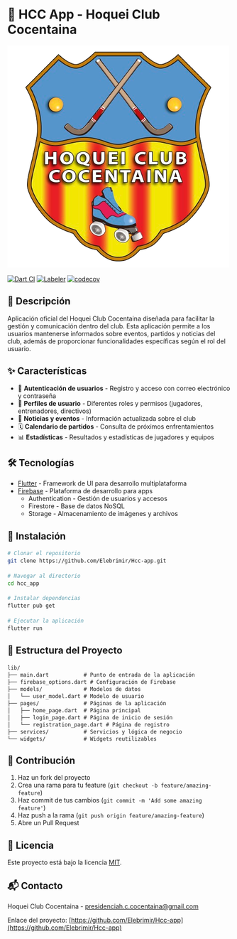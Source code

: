 # 🏑 HCC App - Hoquei Club Cocentaina

![Logo](assets/images/logo_club.png)

[![Dart CI](https://github.com/Elebrimir/Hcc-app/actions/workflows/dart.yml/badge.svg)](https://github.com/Elebrimir/Hcc-app/actions/workflows/dart.yml)
[![Labeler](https://github.com/Elebrimir/Hcc-app/actions/workflows/label.yml/badge.svg)](https://github.com/Elebrimir/Hcc-app/actions/workflows/label.yml)
[![codecov](https://codecov.io/gh/Elebrimir/Hcc-app/graph/badge.svg?token=ZR5T8B8ZUI)](https://codecov.io/gh/Elebrimir/Hcc-app)

## 📱 Descripción

Aplicación oficial del Hoquei Club Cocentaina diseñada para facilitar la gestión y comunicación dentro del club. Esta aplicación permite a los usuarios mantenerse informados sobre eventos, partidos y noticias del club, además de proporcionar funcionalidades específicas según el rol del usuario.

## ✨ Características

- 🔐 **Autenticación de usuarios** - Registro y acceso con correo electrónico y contraseña
- 👤 **Perfiles de usuario** - Diferentes roles y permisos (jugadores, entrenadores, directivos)
- 📰 **Noticias y eventos** - Información actualizada sobre el club
- 🗓️ **Calendario de partidos** - Consulta de próximos enfrentamientos
- 📊 **Estadísticas** - Resultados y estadísticas de jugadores y equipos

## 🛠️ Tecnologías

- [Flutter](https://flutter.dev/) - Framework de UI para desarrollo multiplataforma
- [Firebase](https://firebase.google.com/) - Plataforma de desarrollo para apps
  - Authentication - Gestión de usuarios y accesos
  - Firestore - Base de datos NoSQL
  - Storage - Almacenamiento de imágenes y archivos

## 🚀 Instalación

```bash
# Clonar el repositorio
git clone https://github.com/Elebrimir/Hcc-app.git

# Navegar al directorio
cd hcc_app

# Instalar dependencias
flutter pub get

# Ejecutar la aplicación
flutter run
```

## 📁 Estructura del Proyecto

```
lib/
├── main.dart           # Punto de entrada de la aplicación
├── firebase_options.dart # Configuración de Firebase
├── models/             # Modelos de datos
│   └── user_model.dart # Modelo de usuario
├── pages/              # Páginas de la aplicación
│   ├── home_page.dart  # Página principal
│   ├── login_page.dart # Página de inicio de sesión
│   └── registration_page.dart # Página de registro
├── services/           # Servicios y lógica de negocio
└── widgets/            # Widgets reutilizables
```

## 🤝 Contribución

1. Haz un fork del proyecto
2. Crea una rama para tu feature (`git checkout -b feature/amazing-feature`)
3. Haz commit de tus cambios (`git commit -m 'Add some amazing feature'`)
4. Haz push a la rama (`git push origin feature/amazing-feature`)
5. Abre un Pull Request

## 📄 Licencia

Este proyecto está bajo la licencia [MIT](LICENSE).

## 📬 Contacto

Hoquei Club Cocentaina - [presidenciah.c.cocentaina@gmail.com](https://instagram.com/hoqueiclubcocentaina)

Enlace del proyecto: [https://github.com/Elebrimir/Hcc-app](https://github.com/Elebrimir/Hcc-app)
